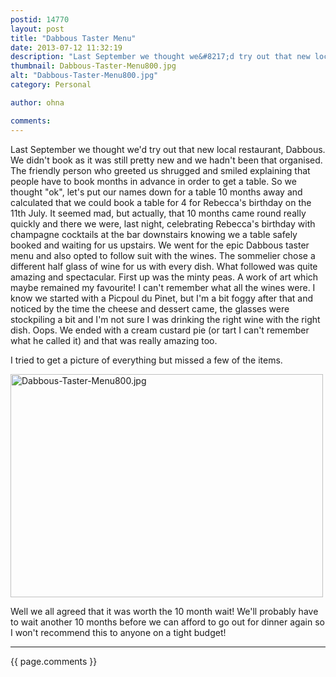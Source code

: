 ```yaml
---
postid: 14770
layout: post
title: "Dabbous Taster Menu"
date: 2013-07-12 11:32:19
description: "Last September we thought we&#8217;d try out that new local restaurant, Dabbous. We didn&#8217;t book as it was still pretty new and we hadn&#8217;t been that organised. The friendly person who greeted us shrugged and smiled explaining that people have&#8230;"
thumbnail: Dabbous-Taster-Menu800.jpg
alt: "Dabbous-Taster-Menu800.jpg"
category: Personal

author: ohna

comments:
---
```


<p>Last September we thought we'd try out that new local restaurant, Dabbous. We didn't book as it was still pretty new and we hadn't been that organised. The friendly person who greeted us shrugged and smiled explaining that people have to book months in advance in order to get a table. So we thought "ok", let's put our names down for a table 10 months away and calculated that we could book a table for 4 for Rebecca's birthday on the 11th July. It seemed mad, but actually, that 10 months came round really quickly and there we were, last night, celebrating Rebecca's birthday with champagne cocktails at the bar downstairs knowing we a table safely booked and waiting for us upstairs. We went for the epic Dabbous taster menu and also opted to follow suit with the wines. The sommelier chose a different half glass of wine for us with every dish. What followed was quite amazing and spectacular. First up was the minty peas. A work of art which maybe remained my favourite! I can't remember what all the wines were. I know we started with a Picpoul du Pinet, but I'm a bit foggy after that and noticed by the time the cheese and dessert came, the glasses were stockpiling a bit and I'm not sure I was drinking the right wine with the right dish. Oops. We ended with a cream custard pie (or tart I can't remember what he called it) and that was really amazing too.</p>

<p>I tried to get a picture of everything but missed a few of the items.</p>

<p><a href="{{ site.baseurl }}/assets_c/2013/07/Dabbous-Taster-Menu800-630.html" onclick="window.open('{{ site.baseurl }}/assets_c/2013/07/Dabbous-Taster-Menu800-630.html','popup','width=800,height=572,scrollbars=no,resizable=no,toolbar=no,directories=no,location=no,menubar=no,status=no,left=0,top=0'); return false"><img src="{{ site.baseurl }}/assets_c/2013/07/Dabbous-Taster-Menu800-thumb-500x357-630.jpg" width="500" height="357" alt="Dabbous-Taster-Menu800.jpg" class="mt-image-none" style="" /></a></p>

<p>Well we all agreed that it was worth the 10 month wait! We'll probably have to wait another 10 months before we can afford to go out for dinner again so I won't recommend this to anyone on a tight budget!</p>

<hr>

{{ page.comments }}


